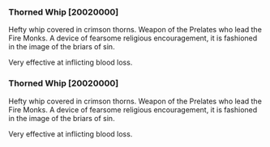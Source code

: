 ### Thorned Whip [20020000]

Hefty whip covered in crimson thorns. Weapon of the Prelates who lead the Fire Monks. A device of fearsome religious encouragement, it is fashioned in the image of the briars of sin.

Very effective at inflicting blood loss.### Thorned Whip [20020000]

Hefty whip covered in crimson thorns. Weapon of the Prelates who lead the Fire Monks. A device of fearsome religious encouragement, it is fashioned in the image of the briars of sin.

Very effective at inflicting blood loss.